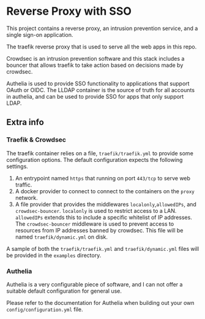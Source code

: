 # Reverse Proxy with SSO

This project contains a reverse proxy, an intrusion prevention service, and a single sign-on application.

The traefik reverse proxy that is used to serve all the web apps in this repo.

Crowdsec is an intrusion prevention software and this stack includes a
bouncer that allows traefik to take action based on decisions made by crowdsec.

Authelia is used to provide SSO functionality to applications that support OAuth or OIDC.
The LLDAP container is the source of truth for all accounts in authelia, and can
be used to provide SSO for apps that only support LDAP.

## Extra info

### Traefik & Crowdsec

The traefik container relies on a file, `traefik/traefik.yml` to provide
some configuration options. The default configuration expects the following settings.

1. An entrypoint named `https` that running on port `443/tcp` to serve web traffic.
2. A docker provider to connect to connect to the containers on the `proxy` network.
3. A file provider that provides the middlewares `localonly`,`allowedIPs`, and `crowdsec-bouncer`. `localonly` is used to restrict access to a LAN. `allowedIPs` extends this to include a specific whitelist of IP addresses. The `crowdsec-bouncer` middleware is used to prevent access to resources from IP addresses banned by crowdsec. This file will be named `traefik/dynamic.yml` on disk.

A sample of both the `traefik/traefik.yml` and `traefik/dynamic.yml` files will be provided in the `examples` directory.

### Authelia

Authelia is a very configurable piece of software, and I can not offer a suitable default configuration for general use.

Please refer to the documentation for Authelia when building out your own `config/configuration.yml` file.
